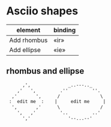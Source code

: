 # Asciio shapes

| element         | binding   |
| --------------- | --------- |
| Add rhombus     | «ir»      |
| Add ellipse     | «ie»      |

## rhombus and ellipse

```txt
      ,',              _..---.._
    ,'   ',         .''         ''.
  ,'       ',      /               \
 :  edit me  :    |     edit me     |
  ',       ,'      \               /
    ',   ,'         '..         ..'
      ','              '--...--'
```

